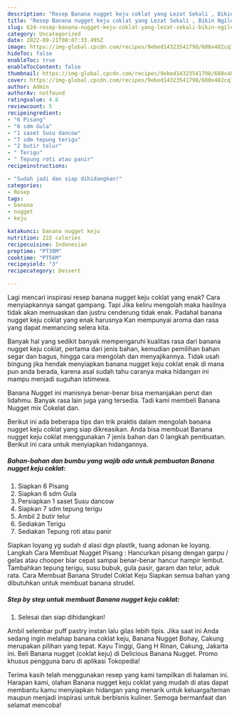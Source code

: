 ```yaml
---
description: "Resep Banana nugget keju coklat yang Lezat Sekali , Bikin Ngiler"
title: "Resep Banana nugget keju coklat yang Lezat Sekali , Bikin Ngiler"
slug: 624-resep-banana-nugget-keju-coklat-yang-lezat-sekali-bikin-ngiler
category: Uncategorized
date: 2022-09-21T08:07:33.495Z
image: https://img-global.cpcdn.com/recipes/9ebed14323541798/680x482cq70/banana-nugget-keju-coklat-foto-resep-utama.jpg
hideToc: false
enableToc: true
enableTocContent: false
thumbnail: https://img-global.cpcdn.com/recipes/9ebed14323541798/680x482cq70/banana-nugget-keju-coklat-foto-resep-utama.jpg
cover: https://img-global.cpcdn.com/recipes/9ebed14323541798/680x482cq70/banana-nugget-keju-coklat-foto-resep-utama.jpg
author: Admin
authorAv: notfound
ratingvalue: 4.6
reviewcount: 5
recipeingredient:
- "6 Pisang"
- "6 sdm Gula"
- "1 saset Susu dancow"
- "7 sdm tepung terigu"
- "2 butir telur"
- " Terigu"
- " Tepung roti atau panir"
recipeinstructions:

- "Sudah jadi dan siap dihidangkan!"
categories:
- Resep
tags:
- banana
- nugget
- keju

katakunci: banana nugget keju 
nutrition: 222 calories
recipecuisine: Indonesian
preptime: "PT30M"
cooktime: "PT56M"
recipeyield: "3"
recipecategory: Dessert

---
```



Lagi mencari inspirasi resep banana nugget keju coklat yang enak? Cara menyiapkannya sangat gampang. Tapi Jika keliru mengolah maka hasilnya tidak akan memuaskan dan justru cenderung tidak enak. Padahal banana nugget keju coklat yang enak harusnya Kan mempunyai aroma dan rasa yang dapat memancing selera kita.


Banyak hal yang sedikit banyak mempengaruhi kualitas rasa dari banana nugget keju coklat, pertama dari jenis bahan, kemudian pemilihan bahan segar dan bagus, hingga cara mengolah dan menyajikannya. Tidak usah bingung jika hendak menyiapkan banana nugget keju coklat enak di mana pun anda berada, karena asal sudah tahu caranya maka hidangan ini mampu menjadi suguhan istimewa.

Banana Nugget ini manisnya benar-benar bisa memanjakan perut dan lidahmu. Banyak rasa lain juga yang tersedia. Tadi kami membeli Banana Nugget mix Cokelat dan.


Berikut ini ada beberapa tips dan trik praktis dalam mengolah banana nugget keju coklat yang siap dikreasikan. Anda bisa membuat Banana nugget keju coklat menggunakan 7 jenis bahan dan 0 langkah pembuatan. Berikut ini cara untuk menyiapkan hidangannya.

<!--inarticleads1-->

##### Bahan-bahan dan bumbu yang wajib ada untuk pembuatan Banana nugget keju coklat:

1. Siapkan 6 Pisang
1. Siapkan 6 sdm Gula
1. Persiapkan 1 saset Susu dancow
1. Siapkan 7 sdm tepung terigu
1. Ambil 2 butir telur
1. Sediakan  Terigu
1. Sediakan  Tepung roti atau panir


Siapkan loyang yg sudah d alasi dgn plastik, tuang adonan ke loyang. Langkah Cara Membuat Nugget Pisang : Hancurkan pisang dengan garpu / gelas atau chooper biar cepat sampai benar-benar hancur hampir lembut. Tambahkan tepung terigu, susu bubuk, gula pasir, garam dan telur, aduk rata. Cara Membuat Banana Strudel Coklat Keju Siapkan semua bahan yang dibutuhkan untuk membuat banana strudel. 

<!--inarticleads2-->

##### Step by step untuk membuat Banana nugget keju coklat:


1. Selesai dan siap dihidangkan!

Ambil selembar puff pastry instan lalu gilas lebih tipis. Jika saat ini Anda sedang ingin melahap banana coklat keju, Banana Nugget Bohay, Cakung merupakan pilihan yang tepat. Kayu Tinggi, Gang H Rinan, Cakung, Jakarta ini. Beli Banana nugget (coklat keju) di Delicious Banana Nugget. Promo khusus pengguna baru di aplikasi Tokopedia! 

Terima kasih telah menggunakan resep yang kami tampilkan di halaman ini. Harapan kami, olahan Banana nugget keju coklat yang mudah di atas dapat membantu kamu menyiapkan hidangan yang menarik untuk keluarga/teman maupun menjadi inspirasi untuk berbisnis kuliner. Semoga bermanfaat dan selamat mencoba!
